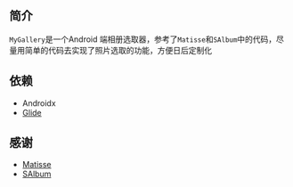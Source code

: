 ## 简介

`MyGallery`是一个Android 端相册选取器，参考了`Matisse`和`SAlbum`中的代码，尽量用简单的代码去实现了照片选取的功能，方便日后定制化

## 依赖
* Androidx
* [Glide](https://github.com/bumptech/glide)


## 感谢

* [Matisse](https://github.com/zhihu/Matisse)
* [SAlbum](https://github.com/SharryChoo/SAlbum)